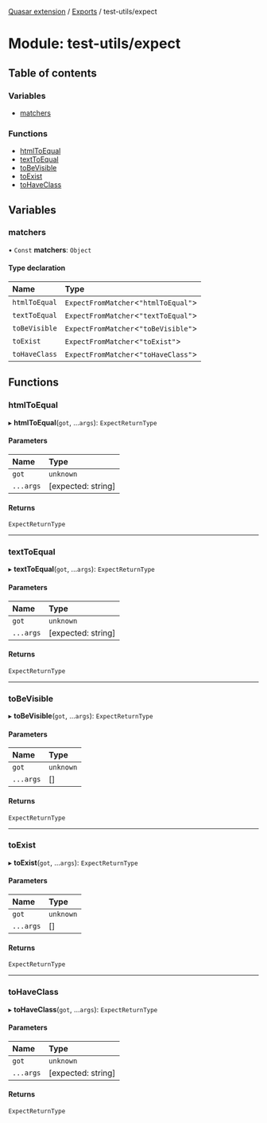 [Quasar extension](../index.md) / [Exports](../modules.md) / test-utils/expect

# Module: test-utils/expect

## Table of contents

### Variables

- [matchers](test_utils_expect.md#matchers)

### Functions

- [htmlToEqual](test_utils_expect.md#htmltoequal)
- [textToEqual](test_utils_expect.md#texttoequal)
- [toBeVisible](test_utils_expect.md#tobevisible)
- [toExist](test_utils_expect.md#toexist)
- [toHaveClass](test_utils_expect.md#tohaveclass)

## Variables

### matchers

• `Const` **matchers**: `Object`

#### Type declaration

| Name | Type |
| :------ | :------ |
| `htmlToEqual` | `ExpectFromMatcher`<``"htmlToEqual"``\> |
| `textToEqual` | `ExpectFromMatcher`<``"textToEqual"``\> |
| `toBeVisible` | `ExpectFromMatcher`<``"toBeVisible"``\> |
| `toExist` | `ExpectFromMatcher`<``"toExist"``\> |
| `toHaveClass` | `ExpectFromMatcher`<``"toHaveClass"``\> |

## Functions

### htmlToEqual

▸ **htmlToEqual**(`got`, ...`args`): `ExpectReturnType`

#### Parameters

| Name | Type |
| :------ | :------ |
| `got` | `unknown` |
| `...args` | [expected: string] |

#### Returns

`ExpectReturnType`

___

### textToEqual

▸ **textToEqual**(`got`, ...`args`): `ExpectReturnType`

#### Parameters

| Name | Type |
| :------ | :------ |
| `got` | `unknown` |
| `...args` | [expected: string] |

#### Returns

`ExpectReturnType`

___

### toBeVisible

▸ **toBeVisible**(`got`, ...`args`): `ExpectReturnType`

#### Parameters

| Name | Type |
| :------ | :------ |
| `got` | `unknown` |
| `...args` | [] |

#### Returns

`ExpectReturnType`

___

### toExist

▸ **toExist**(`got`, ...`args`): `ExpectReturnType`

#### Parameters

| Name | Type |
| :------ | :------ |
| `got` | `unknown` |
| `...args` | [] |

#### Returns

`ExpectReturnType`

___

### toHaveClass

▸ **toHaveClass**(`got`, ...`args`): `ExpectReturnType`

#### Parameters

| Name | Type |
| :------ | :------ |
| `got` | `unknown` |
| `...args` | [expected: string] |

#### Returns

`ExpectReturnType`
